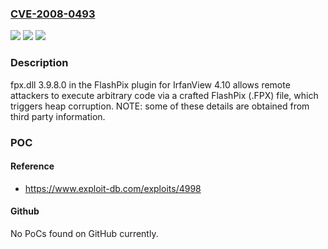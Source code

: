 ### [CVE-2008-0493](https://cve.mitre.org/cgi-bin/cvename.cgi?name=CVE-2008-0493)
![](https://img.shields.io/static/v1?label=Product&message=n%2Fa&color=blue)
![](https://img.shields.io/static/v1?label=Version&message=n%2Fa&color=blue)
![](https://img.shields.io/static/v1?label=Vulnerability&message=n%2Fa&color=brighgreen)

### Description

fpx.dll 3.9.8.0 in the FlashPix plugin for IrfanView 4.10 allows remote attackers to execute arbitrary code via a crafted FlashPix (.FPX) file, which triggers heap corruption.  NOTE: some of these details are obtained from third party information.

### POC

#### Reference
- https://www.exploit-db.com/exploits/4998

#### Github
No PoCs found on GitHub currently.

